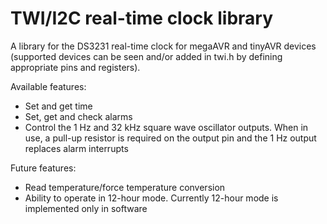 # TWI/I2C real-time clock library

A library for the DS3231 real-time clock for megaAVR and tinyAVR devices (supported devices can be seen and/or added in twi.h by defining appropriate pins and registers). 

Available features:
* Set and get time
* Set, get and check alarms
* Control the 1 Hz and 32 kHz square wave oscillator outputs. When in use, a pull-up resistor is required on the output pin and the 1 Hz output replaces alarm interrupts

Future features:
* Read temperature/force temperature conversion
* Ability to operate in 12-hour mode. Currently 12-hour mode is implemented only in software
